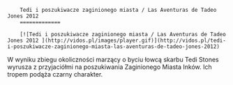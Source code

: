 
        Tedi i poszukiwacze zaginionego miasta / Las Aventuras de Tadeo Jones 2012 
        =============
        
        [![Tedi i poszukiwacze zaginionego miasta / Las Aventuras de Tadeo Jones 2012 ](http://vidos.pl/images/player.gif)](http://vidos.pl/tedi-i-poszukiwacze-zaginionego-miasta-las-aventuras-de-tadeo-jones-2012)
        
        
 W wyniku zbiegu okoliczności marzący o byciu łowcą skarbu Tedi Stones wyrusza z przyjaciółmi na poszukiwania Zaginionego Miasta Inków. Ich tropem podąża czarny charakter.
    